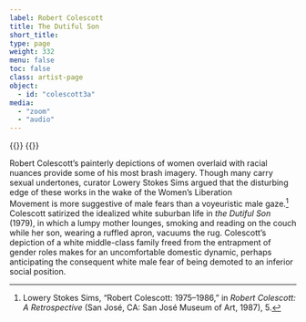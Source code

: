 ```yaml
---
label: Robert Colescott
title: The Dutiful Son
short_title:
type: page
weight: 332
menu: false
toc: false
class: artist-page
object:
  - id: "colescott3a"
media:
  - "zoom"
  - "audio"
---
```

{{<q-figure id="colescott3a">}}
{{<q-figure id="colescott3b">}}


Robert Colescott’s painterly depictions of women overlaid with racial nuances provide some of his most brash imagery. Though many carry sexual undertones, curator Lowery Stokes Sims argued that the disturbing edge of these works in the wake of the Women’s Liberation Movement is more suggestive of male fears than a voyeuristic male gaze.[^1] Colescott satirized the idealized white suburban life in *the Dutiful Son* (1979), in which a lumpy mother lounges, smoking and reading on the couch while her son, wearing a ruffled apron, vacuums the rug. Colescott’s depiction of a white middle-class family freed from the entrapment of gender roles makes for an uncomfortable domestic dynamic, perhaps anticipating the consequent white male fear of being demoted to an inferior social position.

[^1]: Lowery Stokes Sims, “Robert Colescott: 1975–1986,” in *Robert Colescott: A Retrospective* (San José, CA: San José Museum of Art, 1987), 5.
